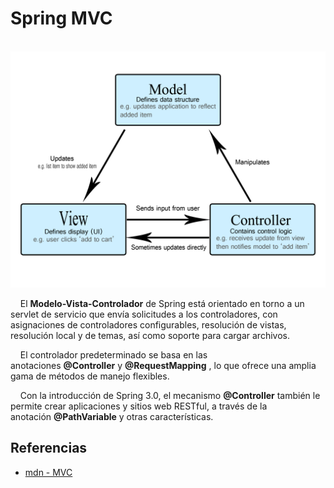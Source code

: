 # Spring MVC

    <img src="assets/model-view-controller.png" title="" alt="" width="627">

    El **Modelo-Vista-Controlador** de Spring está orientado en torno a un servlet de servicio que envía solicitudes a los controladores, con asignaciones de controladores configurables, resolución de vistas, resolución local y de temas, así como soporte para cargar archivos.

    El controlador predeterminado se basa en las anotaciones **@Controller** y **@RequestMapping** , lo que ofrece una amplia gama de métodos de manejo flexibles.

    Con la introducción de Spring 3.0, el mecanismo **@Controller** también le permite crear aplicaciones y sitios web RESTful, a través de la anotación **@PathVariable** y otras características.

## Referencias

* [mdn - MVC](https://developer.mozilla.org/en-US/docs/Glossary/MVC)